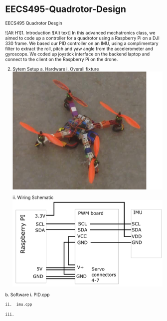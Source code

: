 # EECS495-Quadrotor-Design
EECS495 Quadrotor Desgin

![Alt H1]1. Introduction
![Alt text] In this advanced mechatronics class, we aimed to code up a controller for a quadrotor using a Raspberry Pi on a DJI 330 frame. We based our PID controller on an IMU, using a complimentary filter to extract the roll, pitch and yaw angle from the accelerometer and gyroscope. We coded up joystick interface on the backend laptop and connect to the client on the Raspberry Pi on the drone. 


2. Sytem Setup
  a. Hardware
    i. Overall fixture 
    ![Alt text](QC.png?raw=true "Optional Title")

    ii. Wiring Schematic
    ![Alt text](imu.png?raw=true "Optional Title")


  
  
  b. Software
    i.   PID.cpp
    
    ii.  imu.cpp
    
    iii. 
